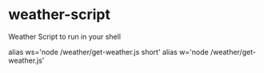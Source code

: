 # weather-script
Weather Script to run in your shell

alias ws='node <path-to-you-folder>/weather/get-weather.js short'
alias w='node  <path-to-you-folder>/weather/get-weather.js'


